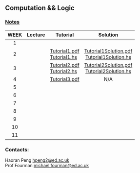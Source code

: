 ## Computation && Logic
### <a href="book.pdf" target ="_blank">Notes</a>

| WEEK | Lecture |       Tutorial     |  Solution    | 
|:----:|---------|--------------------|:------------:|
| 1    |         |           |          |   
| 2    |         |  <a href="./tutorial1/Tutorial1.pdf" target ="_blank">Tutorial1.pdf</a><br><a href="./tutorial1/Tutorial1.hs" target ="_blank">Tutorial1.hs</a>   |    <a href="./tutorial1/Tutorial1Solution.pdf" target ="_blank">Tutorial1Solution.pdf</a><br><a href="./tutorial1/Tutorial1Solution.hs" target ="_blank">Tutorial1Solution.hs</a>                 
| 3    |         | <a href="./tutorial2/Tutorial2.pdf" target ="_blank">Tutorial2.pdf</a><br><a href="./tutorial2/Tutorial2.hs" target ="_blank">Tutorial2.hs</a>   |    <a href="./tutorial2/Tutorial2Solution.pdf" target ="_blank">Tutorial2Solution.pdf</a><br><a href="./tutorial2/Tutorial2Solution.hs" target ="_blank">Tutorial2Solution.hs</a>          
| 4    |         | <a href="./tutorial3/Tutorial3.pdf" target ="_blank">Tutorial3.pdf</a>                   |   N/A           |          
| 5    |         |                    |              |          
| 6    |         |                    |              |          
| 7    |         |                    |              |          
| 8    |         |                    |              |          
| 9    |         |                    |              |          
| 10   |         |                    |              |          
| 11   |         |                    |              |          

### Contacts:
Haoran Peng <a href="mailto:hpeng2@ed.ac.uk" target="_blank">hpeng2@ed.ac.uk</a>  
Prof Fourman <a href="mailto:hpeng2@ed.ac.uk" target="_blank">michael.fourman@ed.ac.uk</a>



